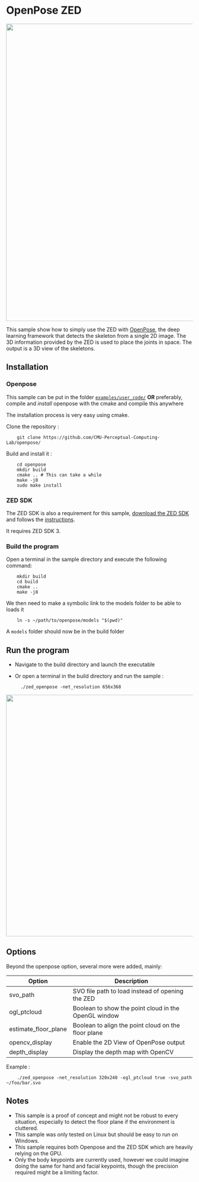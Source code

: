 # OpenPose ZED

<p align="center">
    <img src="OpenPose_ZED.gif", width="800">
</p>

This sample show how to simply use the ZED with [OpenPose](https://github.com/CMU-Perceptual-Computing-Lab/openpose), the deep learning framework that detects the skeleton from a single 2D image. The 3D information provided by the ZED is used to place the joints in space.
The output is a 3D view of the skeletons.

## Installation

### Openpose

This sample can be put in the folder [`examples/user_code/`](https://github.com/CMU-Perceptual-Computing-Lab/openpose/tree/master/examples/user_code) **OR** preferably, compile and _install_ openpose with the cmake and compile this anywhere

The installation process is very easy using cmake.

Clone the repository :

        git clone https://github.com/CMU-Perceptual-Computing-Lab/openpose/
        
Build and install it :
        
        cd openpose
        mkdir build
        cmake .. # This can take a while
        make -j8
        sudo make install


### ZED SDK

The ZED SDK is also a requirement for this sample, [download the ZED SDK](https://www.stereolabs.com/developers/release/latest/) and follows the [instructions](https://docs.stereolabs.com/overview/getting-started/installation/).

It requires ZED SDK 3.

### Build the program

Open a terminal in the sample directory and execute the following command:

        mkdir build
        cd build
        cmake ..
        make -j8

We then need to make a symbolic link to the models folder to be able to loads it

        ln -s ~/path/to/openpose/models "$(pwd)"
        
A `models` folder should now be in the build folder


## Run the program

- Navigate to the build directory and launch the executable
- Or open a terminal in the build directory and run the sample :

        ./zed_openpose -net_resolution 656x368


<p align="center">
    <img src="./OpenPose_ZED.png", width="650">
</p>


## Options

Beyond the openpose option, several more were added, mainly:

Option             | Description
---------------------|------------------------------------
svo_path     | SVO file path to load instead of opening the ZED
ogl_ptcloud             | Boolean to show the point cloud in the OpenGL window
estimate_floor_plane       | Boolean to align the point cloud on the floor plane
opencv_display    | Enable the 2D View of OpenPose output
depth_display    | Display the depth map with OpenCV


Example :

        ./zed_openpose -net_resolution 320x240 -ogl_ptcloud true -svo_path ~/foo/bar.svo

## Notes

- This sample is a proof of concept and might not be robust to every situation, especially to detect the floor plane if the environment is cluttered.
- This sample was only tested on Linux but should be easy to run on Windows.
- This sample requires both Openpose and the ZED SDK which are heavily relying on the GPU.
- Only the body keypoints are currently used, however we could imagine doing the same for hand and facial keypoints, though the precision required might be a limiting factor.
